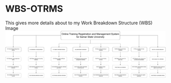 # WBS-OTRMS
This gives more details about to my Work Breakdown Structure (WBS) Image
![WBS-OTRMS Image](https://github.com/LeynardPenaranda/WBS-OTRMS/blob/main/images/WBS%20-%20OTRMS.png)

